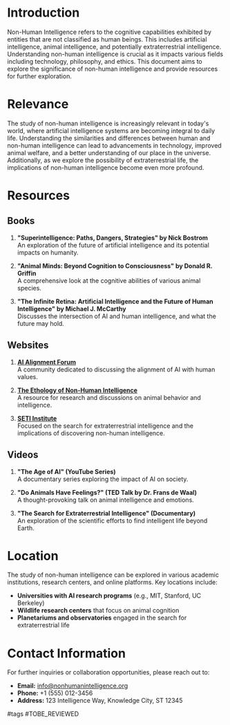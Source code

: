 # Introduction

Non-Human Intelligence refers to the cognitive capabilities exhibited by entities that are not classified as human beings. This includes artificial intelligence, animal intelligence, and potentially extraterrestrial intelligence. Understanding non-human intelligence is crucial as it impacts various fields including technology, philosophy, and ethics. This document aims to explore the significance of non-human intelligence and provide resources for further exploration.

# Relevance

The study of non-human intelligence is increasingly relevant in today's world, where artificial intelligence systems are becoming integral to daily life. Understanding the similarities and differences between human and non-human intelligence can lead to advancements in technology, improved animal welfare, and a better understanding of our place in the universe. Additionally, as we explore the possibility of extraterrestrial life, the implications of non-human intelligence become even more profound.

# Resources

## Books

1. **"Superintelligence: Paths, Dangers, Strategies" by Nick Bostrom**  
   An exploration of the future of artificial intelligence and its potential impacts on humanity.

2. **"Animal Minds: Beyond Cognition to Consciousness" by Donald R. Griffin**  
   A comprehensive look at the cognitive abilities of various animal species.

3. **"The Infinite Retina: Artificial Intelligence and the Future of Human Intelligence" by Michael J. McCarthy**  
   Discusses the intersection of AI and human intelligence, and what the future may hold.

## Websites

1. **[AI Alignment Forum](https://alignmentforum.org)**  
   A community dedicated to discussing the alignment of AI with human values.

2. **[The Ethology of Non-Human Intelligence](https://www.ethology.org)**  
   A resource for research and discussions on animal behavior and intelligence.

3. **[SETI Institute](https://www.seti.org)**  
   Focused on the search for extraterrestrial intelligence and the implications of discovering non-human intelligence.

## Videos

1. **"The Age of AI" (YouTube Series)**  
   A documentary series exploring the impact of AI on society.

2. **"Do Animals Have Feelings?" (TED Talk by Dr. Frans de Waal)**  
   A thought-provoking talk on animal intelligence and emotions.

3. **"The Search for Extraterrestrial Intelligence" (Documentary)**  
   An exploration of the scientific efforts to find intelligent life beyond Earth.

# Location

The study of non-human intelligence can be explored in various academic institutions, research centers, and online platforms. Key locations include:

- **Universities with AI research programs** (e.g., MIT, Stanford, UC Berkeley)
- **Wildlife research centers** that focus on animal cognition
- **Planetariums and observatories** engaged in the search for extraterrestrial life

# Contact Information

For further inquiries or collaboration opportunities, please reach out to:

- **Email:** info@nonhumanintelligence.org
- **Phone:** +1 (555) 012-3456
- **Address:** 123 Intelligence Way, Knowledge City, ST 12345

#tags 
#TOBE_REVIEWED
